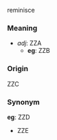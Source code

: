 reminisce
### Meaning
+ _adj_: ZZA
    + __eg__: ZZB

### Origin

ZZC

### Synonym

__eg__: ZZD

+ ZZE


